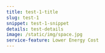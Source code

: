 ```yaml
---
title: test-1-title
slug: test-1
snippet: test-1-snippet
details: test-details
image: /static/img/space.jpg
service-feature: Lower Energy Cost
---
```

